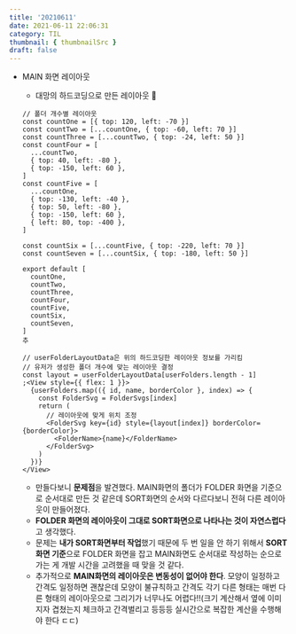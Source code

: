 ```yaml
---
title: '20210611'
date: 2021-06-11 22:06:31
category: TIL
thumbnail: { thumbnailSrc }
draft: false
---
```


- MAIN 화면 레이아웃

  - 대망의 하드코딩으로 만든 레이아웃 🤪

  ```tsx
  // 폴더 개수별 레이아웃
  const countOne = [{ top: 120, left: -70 }]
  const countTwo = [...countOne, { top: -60, left: 70 }]
  const countThree = [...countTwo, { top: -24, left: 50 }]
  const countFour = [
    ...countTwo,
    { top: 40, left: -80 },
    { top: -150, left: 60 },
  ]
  const countFive = [
    ...countOne,
    { top: -130, left: -40 },
    { top: 50, left: -80 },
    { top: -150, left: 60 },
    { left: 80, top: -400 },
  ]

  const countSix = [...countFive, { top: -220, left: 70 }]
  const countSeven = [...countSix, { top: -180, left: 50 }]

  export default [
    countOne,
    countTwo,
    countThree,
    countFour,
    countFive,
    countSix,
    countSeven,
  ]
  추
  ```

  ```tsx
  // userFolderLayoutData은 위의 하드코딩한 레이아웃 정보를 가리킴
  // 유저가 생성한 폴더 개수에 맞는 레이아웃 결정
  const layout = userFolderLayoutData[userFolders.length - 1]
  ;<View style={{ flex: 1 }}>
    {userFolders.map(({ id, name, borderColor }, index) => {
      const FolderSvg = FolderSvgs[index]
      return (
        // 레이아웃에 맞게 위치 조정
        <FolderSvg key={id} style={layout[index]} borderColor={borderColor}>
          <FolderName>{name}</FolderName>
        </FolderSvg>
      )
    })}
  </View>
  ```

  - 만들다보니 **문제점**을 발견했다. MAIN화면의 폴더가 FOLDER 화면을 기준으로 순서대로 만든 것 같은데 SORT화면의 순서와 다르다보니 전혀 다른 레이아웃이 만들어졌다.
  - **FOLDER 화면의 레이아웃이 그대로 SORT화면으로 나타나는 것이 자연스럽다**고 생각했다.
  - 문제는 **내가 SORT화면부터 작업**했기 때문에 두 번 일을 안 하기 위해서 **SORT화면 기준**으로 FOLDER 화면을 잡고 MAIN화면도 순서대로 작성하는 순으로 가는 게 개발 시간을 고려했을 때 맞을 것 같다.
  - 추가적으로 **MAIN화면의 레이아웃은 변동성이 없어야 한다**. 모양이 일정하고 간격도 일정하면 괜찮은데 모양이 불규칙하고 간격도 각기 다른 형태는 매번 다른 형태의 레이아웃으로 그리기가 너무나도 어렵다!!(크기 계산해서 옆에 이미지자 겹쳤는지 체크하고 간격벌리고 등등등 실시간으로 복잡한 계산을 수행해야 한다 ㄷㄷ)
